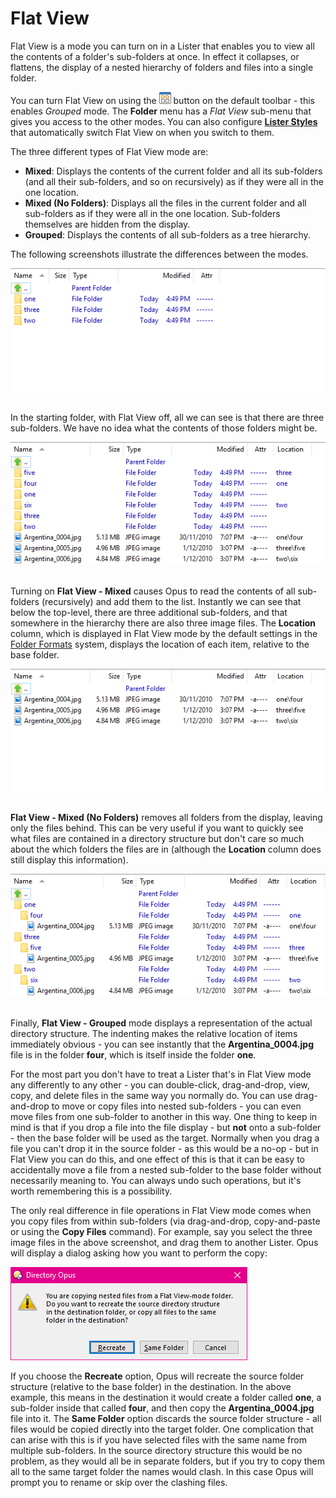 # Flat View

Flat View is a mode you can turn on in a Lister that enables you to view all the contents of a folder's sub-folders at once. In effect it collapses, or flattens, the display of a nested hierarchy of folders and files into a single folder.

You can turn Flat View on using the ![](/Manual/images/media/flatviewbutton.png) button on the default toolbar - this enables *Grouped* mode. The **Folder** menu has a *Flat View* sub-menu that gives you access to the other modes. You can also configure **[Lister Styles](the_lister/styles.md)** that automatically switch Flat View on when you switch to them.

The three different types of Flat View mode are:

- **Mixed**: Displays the contents of the current folder and all its sub-folders (and all their sub-folders, and so on recursively) as if they were all in the one location.
- **Mixed (No Folders)**: Displays all the files in the current folder and all sub-folders as if they were all in the one location. Sub-folders themselves are hidden from the display.
- **Grouped**: Displays the contents of all sub-folders as a tree hierarchy.

The following screenshots illustrate the differences between the modes.

![](/Manual/images/media/flat_1.png) 

In the starting folder, with Flat View off, all we can see is that there are three sub-folders. We have no idea what the contents of those folders might be.

![](/Manual/images/media/flat_2.png) 

Turning on **Flat View - Mixed** causes Opus to read the contents of all sub-folders (recursively) and add them to the list. Instantly we can see that below the top-level, there are three additional sub-folders, and that somewhere in the hierarchy there are also three image files. The **Location** column, which is displayed in Flat View mode by the default settings in the [Folder Formats](folder_options/folder_formats.md) system, displays the location of each item, relative to the base folder.

![](/Manual/images/media/flat_3.png) 

**Flat View - Mixed (No Folders)** removes all folders from the display, leaving only the files behind. This can be very useful if you want to quickly see what files are contained in a directory structure but don't care so much about the which folders the files are in (although the **Location** column does still display this information).

![](/Manual/images/media/flat_4.png) 

Finally, **Flat View - Grouped** mode displays a representation of the actual directory structure. The indenting makes the relative location of items immediately obvious - you can see instantly that the **Argentina_0004.jpg** file is in the folder **four**, which is itself inside the folder **one**.

For the most part you don't have to treat a Lister that's in Flat View mode any differently to any other - you can double-click, drag-and-drop, view, copy, and delete files in the same way you normally do. You can use drag-and-drop to move or copy files into nested sub-folders - you can even move files from one sub-folder to another in this way. One thing to keep in mind is that if you drop a file into the file display - but **not** onto a sub-folder - then the base folder will be used as the target. Normally when you drag a file you can't drop it in the source folder - as this would be a no-op - but in Flat View you can do this, and one effect of this is that it can be easy to accidentally move a file from a nested sub-folder to the base folder without necessarily meaning to. You can always undo such operations, but it's worth remembering this is a possibility.

The only real difference in file operations in Flat View mode comes when you copy files from within sub-folders (via drag-and-drop, copy-and-paste or using the **Copy Files** command). For example, say you select the three image files in the above screenshot, and drag them to another Lister. Opus will display a dialog asking how you want to perform the copy:

![](/Manual/images/media/flat_copy.png) 

If you choose the **Recreate** option, Opus will recreate the source folder structure (relative to the base folder) in the destination. In the above example, this means in the destination it would create a folder called **one**, a sub-folder inside that called **four**, and then copy the **Argentina_0004.jpg** file into it. The **Same Folder** option discards the source folder structure - all files would be copied directly into the target folder. One complication that can arise with this is if you have selected files with the same name from multiple sub-folders. In the source directory structure this would be no problem, as they would all be in separate folders, but if you try to copy them all to the same target folder the names would clash. In this case Opus will prompt you to rename or skip over the clashing files.
